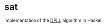 # sat

implementation of the [DPLL](https://en.wikipedia.org/wiki/DPLL_algorithm) algorithm in Haskell
